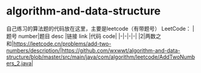 # algorithm-and-data-structure
自己练习的算法题的代码放在这里，主要是leetcode（有带题号）
LeetCode：
|题号 number|题目 desc |链接 link |代码 code|
|-|-|-|-|
|2|两数之和|https://leetcode.cn/problems/add-two-numbers/description/|https://github.com/wxwwt/algorithm-and-data-structure/blob/master/src/main/java/com/algorithm/leetcode/AddTwoNumbers_2.java|
